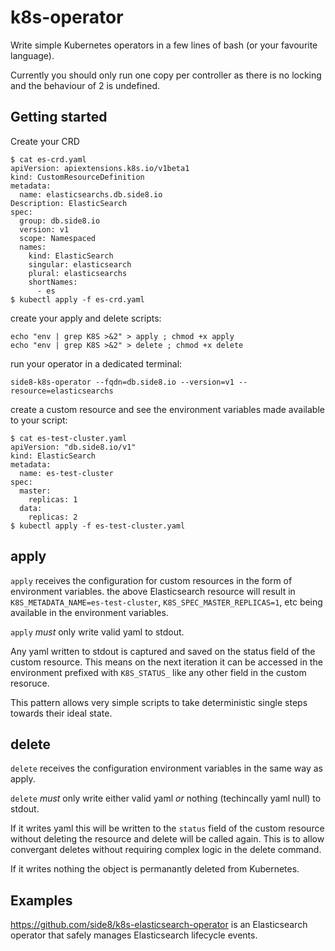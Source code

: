 # k8s-operator

Write simple Kubernetes operators in a few lines of bash (or your favourite language).

Currently you should only run one copy per controller as there is no locking and the behaviour of 2 is undefined.

## Getting started

Create your CRD
```
$ cat es-crd.yaml
apiVersion: apiextensions.k8s.io/v1beta1
kind: CustomResourceDefinition
metadata:
  name: elasticsearchs.db.side8.io
Description: ElasticSearch
spec:
  group: db.side8.io
  version: v1
  scope: Namespaced
  names:
    kind: ElasticSearch
    singular: elasticsearch
    plural: elasticsearchs
    shortNames:
      - es
$ kubectl apply -f es-crd.yaml
```

create your apply and delete scripts:
```
echo "env | grep K8S >&2" > apply ; chmod +x apply
echo "env | grep K8S >&2" > delete ; chmod +x delete
```

run your operator in a dedicated terminal:
```
side8-k8s-operator --fqdn=db.side8.io --version=v1 --resource=elasticsearchs
```

create a custom resource and see the environment variables made available to your script:
```
$ cat es-test-cluster.yaml
apiVersion: "db.side8.io/v1"
kind: ElasticSearch
metadata:
  name: es-test-cluster
spec:
  master:
    replicas: 1
  data:
    replicas: 2
$ kubectl apply -f es-test-cluster.yaml
```

## apply

`apply` receives the configuration for custom resources in the form of environment variables. the above Elasticsearch resource will result in `K8S_METADATA_NAME=es-test-cluster`, `K8S_SPEC_MASTER_REPLICAS=1`, etc being available in the environment variables.

`apply` *must* only write valid yaml to stdout.

Any yaml written to stdout is captured and saved on the status field of the custom resource. This means on the next iteration it can be accessed in the environment prefixed with `K8S_STATUS_` like any other field in the custom resoruce.

This pattern allows very simple scripts to take deterministic single steps towards their ideal state.

## delete

`delete` receives the configuration environment variables in the same way as apply.

`delete` *must* only write either valid yaml _or_ nothing (techincally yaml null) to stdout.

If it writes yaml this will be written to the `status` field of the custom resource without deleting the resource and delete will be called again.
This is to allow convergant deletes without requiring complex logic in the delete command.

If it writes nothing the object is permanantly deleted from Kubernetes.

## Examples

https://github.com/side8/k8s-elasticsearch-operator is an Elasticsearch operator that safely manages Elasticsearch lifecycle events.

